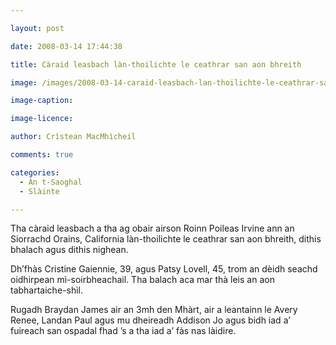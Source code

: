 ```yaml
---

layout: post

date: 2008-03-14 17:44:38

title: Càraid leasbach làn-thoilichte le ceathrar san aon bhreith

image: /images/2008-03-14-caraid-leasbach-lan-thoilichte-le-ceathrar-san-aon-bhreith.jpg

image-caption:

image-licence:

author: Crìstean MacMhìcheil

comments: true

categories:
  - An t-Saoghal
  - Slàinte

---
```


Tha càraid leasbach a tha ag obair airson Roinn Poileas Irvine ann an Siorrachd Orains, California làn-thoilichte le ceathrar san aon bhreith, dithis bhalach agus dithis nighean.

<!--more-->

Dh’fhàs Cristine Gaiennie, 39, agus Patsy Lovell, 45, trom an dèidh seachd oidhirpean mì-soirbheachail. Tha balach aca mar thà leis an aon tabhartaiche-shìl.

Rugadh Braydan James air an 3mh den Mhàrt, air a leantainn le Avery Renee, Landan Paul agus mu dheireadh Addison Jo agus bidh iad a’ fuireach san ospadal fhad ’s a tha iad a’ fàs nas làidire.
